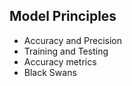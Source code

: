 ## Model Principles

- Accuracy and Precision
- Training and Testing
- Accuracy metrics
- Black Swans
